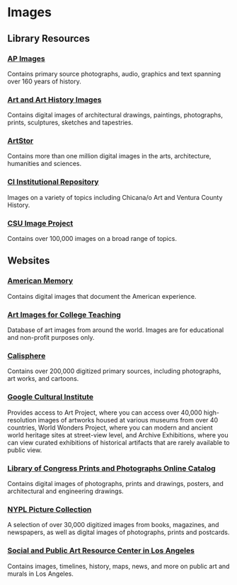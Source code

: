# Images

## Library Resources

### [AP Images](http://summit.csuci.edu:2048/login?url=http://apimages.ap.org/unsecured/logip.aspx)
Contains primary source photographs, audio, graphics and text spanning over 160 years of history.

### [Art and Art History Images](http://repository.library.csuci.edu/handle/10211.3/144482)
Contains digital images of architectural drawings, paintings, photographs, prints, sculptures, sketches and tapestries.

### [ArtStor](http://library.artstor.org/)
Contains more than one million digital images in the arts, architecture, humanities and sciences.

### [CI Institutional Repository](http://repository.library.csuci.edu/handle/10139/2519)
Images on a variety of topics including Chicana/o Art and Ventura County History.

### [CSU Image Project](http://worldimages.sjsu.edu/)
Contains over 100,000 images on a broad range of topics.

## Websites

### [American Memory](http://memory.loc.gov/ammem/index.html)
Contains digital images that document the American experience.

### [Art Images for College Teaching](http://quod.lib.umich.edu/a/aict)
Database of art images from around the world. Images are for educational and non-profit purposes only.

### [Calisphere](http://www.calisphere.universityofcalifornia.edu/)
Contains over 200,000 digitized primary sources, including photographs, art works, and cartoons.

### [Google Cultural Institute](http://www.google.com/culturalinstitute/project/art-project)
Provides access to Art Project, where you can access over 40,000 high-resolution images of artworks housed at various museums from over 40 countries, World Wonders Project, where you can modern and ancient world heritage sites at street-view level, and Archive Exhibitions, where you can view curated exhibitions of historical artifacts that are rarely available to public view.

### [Library of Congress Prints and Photographs Online Catalog](http://www.loc.gov/pictures/)
Contains digital images of photographs, prints and drawings, posters, and architectural and engineering drawings.

### [NYPL Picture Collection](http://digital.nypl.org/mmpco/)
A selection of over 30,000 digitized images from books, magazines, and newspapers, as well as digital images of photographs, prints and postcards.

### [Social and Public Art Resource Center in Los Angeles](http://sparcinla.org/)
Contains images, timelines, history, maps, news, and more on public art and murals in Los Angeles.

